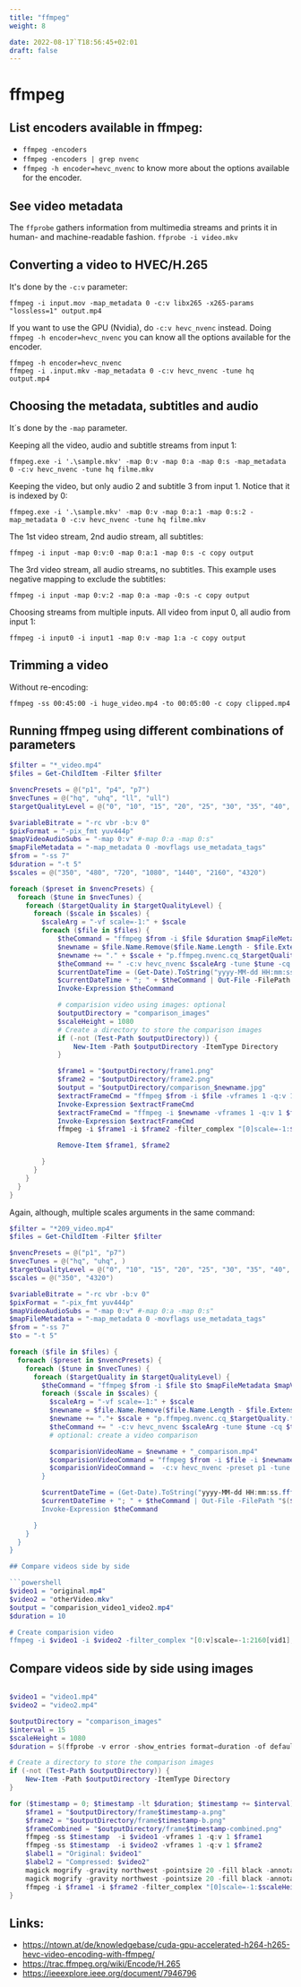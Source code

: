 ```yaml
---
title: "ffmpeg"
weight: 8

date: 2022-08-17`T18:56:45+02:01
draft: false
---
```

# ffmpeg

## List encoders available in ffmpeg:
- `ffmpeg -encoders`
- `ffmpeg -encoders | grep nvenc`
- `ffmpeg -h encoder=hevc_nvenc` to know more about the options available for the encoder.

## See video metadata

The `ffprobe` gathers information from multimedia streams and prints it in human- and machine-readable fashion.
`ffprobe -i video.mkv`

## Converting a video to HVEC/H.265

It's done by the `-c:v` parameter:

`ffmpeg -i input.mov -map_metadata 0 -c:v libx265 -x265-params "lossless=1" output.mp4`

If you want to use the GPU (Nvidia), do `-c:v hevc_nvenc` instead. Doing `ffmpeg -h encoder=hevc_nvenc` you can know all the options available for the encoder.

```
ffmpeg -h encoder=hevc_nvenc
ffmpeg -i .input.mkv -map_metadata 0 -c:v hevc_nvenc -tune hq output.mp4
```

## Choosing the metadata, subtitles and audio

It´s done by the `-map` parameter.

Keeping all the video, audio and subtitle streams from input 1:

`ffmpeg.exe -i '.\sample.mkv' -map 0:v -map 0:a -map 0:s -map_metadata 0 -c:v hevc_nvenc -tune hq filme.mkv`

Keeping the video, but only audio 2 and subtitle 3 from input 1. Notice that it is indexed by 0:

`ffmpeg.exe -i '.\sample.mkv' -map 0:v -map 0:a:1 -map 0:s:2 -map_metadata 0 -c:v hevc_nvenc -tune hq filme.mkv`

The 1st video stream, 2nd audio stream, all subtitles:

`ffmpeg -i input -map 0:v:0 -map 0:a:1 -map 0:s -c copy output`

The 3rd video stream, all audio streams, no subtitles. This example uses negative mapping to exclude the subtitles:

`ffmpeg -i input -map 0:v:2 -map 0:a -map -0:s -c copy output`

Choosing streams from multiple inputs. All video from input 0, all audio from input 1:

`ffmpeg -i input0 -i input1 -map 0:v -map 1:a -c copy output`

## Trimming a video

Without re-encoding:

`ffmpeg -ss 00:45:00 -i huge_video.mp4 -to 00:05:00 -c copy clipped.mp4`

## Running ffmpeg using different combinations of parameters

```powershell
$filter = "*_video.mp4"
$files = Get-ChildItem -Filter $filter

$nvencPresets = @("p1", "p4", "p7")
$nvecTunes = @("hq", "uhq", "ll", "ull")
$targetQualityLevel = @("0", "10", "15", "20", "25", "30", "35", "40", "45", "50")

$variableBitrate = "-rc vbr -b:v 0"
$pixFormat = "-pix_fmt yuv444p"
$mapVideoAudioSubs = "-map 0:v" #-map 0:a -map 0:s"
$mapFileMetadata = "-map_metadata 0 -movflags use_metadata_tags"
$from = "-ss 7"
$duration = "-t 5"
$scales = @("350", "480", "720", "1080", "1440", "2160", "4320")

foreach ($preset in $nvencPresets) {
  foreach ($tune in $nvecTunes) {
    foreach ($targetQuality in $targetQualityLevel) {
      foreach ($scale in $scales) {
        $scaleArg = "-vf scale=-1:" + $scale
        foreach ($file in $files) {
            $theCommand = "ffmpeg $from -i $file $duration $mapFileMetadata $mapVideoAudioSubs "
            $newname = $file.Name.Remove($file.Name.Length - $file.Extension.Length)
            $newname += "." + $scale + "p.ffmpeg.nvenc.cq_$targetQuality.tune_$tune.preset_$preset.mkv"
            $theCommand += " -c:v hevc_nvenc $scaleArg -tune $tune -cq $targetQuality $variableBitrate $pixFormat -preset $preset $newname"
            $currentDateTime = (Get-Date).ToString("yyyy-MM-dd HH:mm:ss")
            $currentDateTime + "; " + $theCommand | Out-File -FilePath "$($file)_ffmpeg_commands_executed.log" -Encoding utf8 -Append
            Invoke-Expression $theCommand

            # comparision video using images: optional
            $outputDirectory = "comparison_images"
            $scaleHeight = 1080
            # Create a directory to store the comparison images
            if (-not (Test-Path $outputDirectory)) {
                New-Item -Path $outputDirectory -ItemType Directory
            }

            $frame1 = "$outputDirectory/frame1.png"
            $frame2 = "$outputDirectory/frame2.png"
            $output = "$outputDirectory/comparison_$newname.jpg"
            $extractFrameCmd = "ffmpeg $from -i $file -vframes 1 -q:v 1 $frame1"
            Invoke-Expression $extractFrameCmd
            $extractFrameCmd = "ffmpeg -i $newname -vframes 1 -q:v 1 $frame2"
            Invoke-Expression $extractFrameCmd
            ffmpeg -i $frame1 -i $frame2 -filter_complex "[0]scale=-1:$scaleHeight[frame1]; [1]scale=-1:$scaleHeight[frame2]; [frame1][frame2]hstack=inputs=2" -q:v 1 $output

            Remove-Item $frame1, $frame2

        }
      }
    }
  }
}

```

Again, although, multiple scales arguments in the same command:

```powershell
$filter = "*209_video.mp4"
$files = Get-ChildItem -Filter $filter

$nvencPresets = @("p1", "p7")
$nvecTunes = @("hq", "uhq", )
$targetQualityLevel = @("0", "10", "15", "20", "25", "30", "35", "40", "45", "50")
$scales = @("350", "4320")

$variableBitrate = "-rc vbr -b:v 0"
$pixFormat = "-pix_fmt yuv444p"
$mapVideoAudioSubs = "-map 0:v" #-map 0:a -map 0:s"
$mapFileMetadata = "-map_metadata 0 -movflags use_metadata_tags"
$from = "-ss 7"
$to = "-t 5"

foreach ($file in $files) {
  foreach ($preset in $nvencPresets) {
    foreach ($tune in $nvecTunes) {
      foreach ($targetQuality in $targetQualityLevel) {
        $theCommand = "ffmpeg $from -i $file $to $mapFileMetadata $mapVideoAudioSubs "
        foreach ($scale in $scales) {
          $scaleArg = "-vf scale=-1:" + $scale
          $newname = $file.Name.Remove($file.Name.Length - $file.Extension.Length)
          $newname += "."+ $scale + "p.ffmpeg.nvenc.cq_$targetQuality.tune_$tune.preset_$preset.mkv"
          $theCommand += " -c:v hevc_nvenc $scaleArg -tune $tune -cq $targetQuality $variableBitrate $pixFormat -preset $preset $newname "
          # optional: create a video comparison

          $comparisionVideoName = $newname + "_comparison.mp4"
          $comparisionVideoCommand = "ffmpeg $from -i $file -i $newname -filter_complex "[0:v]scale=-1:2160[vid1]; [1:v]scale=-1:2160[vid2]; [vid1][vid2]hstack=inputs=2 "
          $comparisionVideoCommand =  -c:v hevc_nvenc -preset p1 -tune lossless -t $duration $output
        }

        $currentDateTime = (Get-Date).ToString("yyyy-MM-dd HH:mm:ss.fff")
        $currentDateTime + "; " + $theCommand | Out-File -FilePath "$($file)_ffmpeg_commands_executed.log" -Encoding utf8 -Append
        Invoke-Expression $theCommand

      }
    }
  }
}

## Compare videos side by side

```powershell
$video1 = "original.mp4"
$video2 = "otherVideo.mkv"
$output = "comparision_video1_video2.mp4"
$duration = 10

# Create comparision video
ffmpeg -i $video1 -i $video2 -filter_complex "[0:v]scale=-1:2160[vid1]; [1:v]scale=-1:2160[vid2]; [vid1][vid2]hstack=inputs=2" -c:v hevc_nvenc -preset p1 -tune lossless -t $duration $output

```

## Compare videos side by side using images

``` powershell

$video1 = "video1.mp4"
$video2 = "video2.mp4"

$outputDirectory = "comparison_images"
$interval = 15
$scaleHeight = 1080
$duration = $(ffprobe -v error -show_entries format=duration -of default=noprint_wrappers=1:nokey=1 $video1)

# Create a directory to store the comparison images
if (-not (Test-Path $outputDirectory)) {
    New-Item -Path $outputDirectory -ItemType Directory
}

for ($timestamp = 0; $timestamp -lt $duration; $timestamp += $interval) {
    $frame1 = "$outputDirectory/frame$timestamp-a.png"
    $frame2 = "$outputDirectory/frame$timestamp-b.png"
    $frameCombined = "$outputDirectory/frame$timestamp-combined.png"
    ffmpeg -ss $timestamp  -i $video1 -vframes 1 -q:v 1 $frame1
    ffmpeg -ss $timestamp  -i $video2 -vframes 1 -q:v 1 $frame2
    $label1 = "Original: $video1"
    $label2 = "Compressed: $video2"
    magick mogrify -gravity northwest -pointsize 20 -fill black -annotate +18+18 $label1 -fill white -annotate +16+16 $label1 $frame1
    magick mogrify -gravity northwest -pointsize 20 -fill black -annotate +18+18 $label2 -fill white -annotate +16+16 $label2 $frame2
    ffmpeg -i $frame1 -i $frame2 -filter_complex "[0]scale=-1:$scaleHeight[frame1]; [1]scale=-1:$scaleHeight[frame2]; [frame1][frame2]hstack=inputs=2" -q:v 1 $frameCombined
}
```

## Links:

 - https://ntown.at/de/knowledgebase/cuda-gpu-accelerated-h264-h265-hevc-video-encoding-with-ffmpeg/
 - https://trac.ffmpeg.org/wiki/Encode/H.265
 - https://ieeexplore.ieee.org/document/7946796

